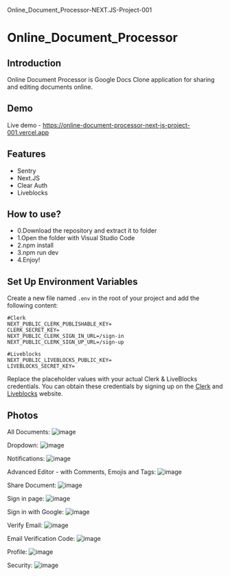 Online_Document_Processor-NEXT.JS-Project-001

# Online_Document_Processor

## Introduction

Online Document Processor is Google Docs Clone application for sharing and editing documents online.

## Demo

Live demo - https://online-document-processor-next-js-project-001.vercel.app

## Features

- Sentry
- Next.JS
- Clear Auth
- Liveblocks

## How to use?

- 0.Download the repository and extract it to folder
- 1.Open the folder with Visual Studio Code
- 2.npm install
- 3.npm run dev
- 4.Enjoy!

## Set Up Environment Variables

Create a new file named `.env` in the root of your project and add the following content:

```env
#Clerk
NEXT_PUBLIC_CLERK_PUBLISHABLE_KEY=
CLERK_SECRET_KEY=
NEXT_PUBLIC_CLERK_SIGN_IN_URL=/sign-in
NEXT_PUBLIC_CLERK_SIGN_UP_URL=/sign-up

#Liveblocks
NEXT_PUBLIC_LIVEBLOCKS_PUBLIC_KEY=
LIVEBLOCKS_SECRET_KEY=
```

Replace the placeholder values with your actual Clerk & LiveBlocks credentials. You can obtain these credentials by signing up on the [Clerk](https://clerk.com/) and [Liveblocks](liveblocks.io/) website.

## Photos

All Documents:
![image](/public/assets/images/images/AllDocuments.png)

Dropdown:
![image](/public/assets/images/images/dropdown.png)

Notifications:
![image](/public/assets/images/images/Notifications.png)

Advanced Editor - with Comments, Emojis and Tags:
![image](/public/assets/images/images/AdvancedEditorWithCommentsAndEmojis.png)

Share Document:
![image](/public/assets/images/images/ShareDocument.png)

Sign in page:
![image](/public/assets/images/images/SignIn.png)

Sign in with Google:
![image](/public/assets/images/images/LoginWithGoogle.png)

Verify Email:
![image](/public/assets/images/images/VarifyEmail.png)

Email Verification Code:
![image](/public/assets/images/images/Email.png)

Profile:
![image](/public/assets/images/images/Profile.png)

Security:
![image](/public/assets/images/images/Security.png)


